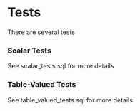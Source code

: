 # Tests

There are several tests


### Scalar Tests

See scalar_tests.sql for more details


### Table-Valued Tests

See table_valued_tests.sql for more details
